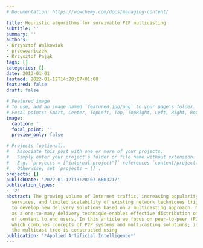 ```yaml
---
# Documentation: https://wowchemy.com/docs/managing-content/

title: Heuristic algorithms for survivable P2P multicasting
subtitle: ''
summary: ''
authors:
- Krzysztof Walkowiak
- przewozniczek
- Krzysztof Pająk
tags: []
categories: []
date: 2013-01-01
lastmod: 2022-01-12T14:28:07+01:00
featured: false
draft: false

# Featured image
# To use, add an image named `featured.jpg/png` to your page's folder.
# Focal points: Smart, Center, TopLeft, Top, TopRight, Left, Right, BottomLeft, Bottom, BottomRight.
image:
  caption: ''
  focal_point: ''
  preview_only: false

# Projects (optional).
#   Associate this post with one or more of your projects.
#   Simply enter your project's folder or file name without extension.
#   E.g. `projects = ["internal-project"]` references `content/project/deep-learning/index.md`.
#   Otherwise, set `projects = []`.
projects: []
publishDate: '2022-01-12T13:28:07.660321Z'
publication_types:
- '2'
abstract: The growing volume of Internet traffic, increasing popularity of streaming
  services, and limited scalability of existing network techniques trigger the need
  to develop new delivery solutions based on a multicasting approach. Multicasting—defined
  as a one-to-many delivery technique—enables effective distribution of many kinds
  of content to end users. In this article we focus on peer-to-peer (P2P) multicasting,
  which combines concepts of P2P systems and multicasting solutions; in other words,
  the multicast tree is constructed using
publication: '*Applied Artificial Intelligence*'
---
```

